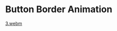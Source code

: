 # Button Border Animation
[3.webm](https://user-images.githubusercontent.com/51269703/224993818-ab78e866-dce6-4071-8ad8-d59925323dbc.webm)
